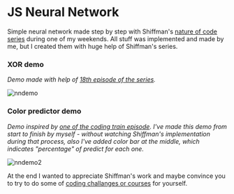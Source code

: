 # JS Neural Network

Simple neural network made step by step with Shiffman's [nature of code series](https://www.youtube.com/watch?v=XJ7HLz9VYz0&list=PLRqwX-V7Uu6aCibgK1PTWWu9by6XFdCfh) during one of my weekends. All stuff was implemented and made by me, but I created them with huge help of Shiffman's series.

### XOR demo

*Demo made with help of [18th episode of the series](https://www.youtube.com/watch?v=tlqinMNM4xs&list=PLRqwX-V7Uu6aCibgK1PTWWu9by6XFdCfh&index=18).*

![nndemo](https://user-images.githubusercontent.com/20907620/219868563-27325103-3eef-4104-a011-1ea37c300235.gif)

### Color predictor demo

*Demo inspired by [one of the coding train episode](https://www.youtube.com/watch?v=KtPpoMThKUs). I've made this demo from start to finish by myself - without watching Shiffman's implementation during that process, also I've added color bar at the middle, which indicates "percentage" of predict for each one.*

![nndemo2](https://user-images.githubusercontent.com/20907620/219874155-e47f71e0-7646-4ef0-934b-54160e181620.gif)

At the end I wanted to appreciate Shiffman's work and maybe convince you to try to do some of [coding challanges or courses](https://www.youtube.com/@TheCodingTrain) for yourself.

